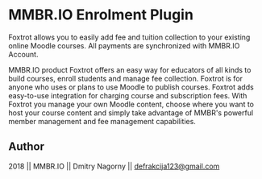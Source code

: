 # MMBR.IO Enrolment Plugin

Foxtrot allows you to easily add fee and tuition collection to your existing online Moodle courses. All payments are synchronized with MMBR.IO Account.

MMBR.IO product Foxtrot offers an easy way for educators of all kinds to build courses, enroll students and manage fee collection.
Foxtrot is for anyone who uses or plans to use Moodle to publish courses. Foxtrot adds easy-to-use integration for charging course and subscription fees. With Foxtrot you manage your own Moodle content, choose where you want to host your course content and simply take advantage of MMBR's powerful member management and fee management capabilities.

## Author

2018 || MMBR.IO || Dmitry Nagorny || defrakcija123@gmail.com


